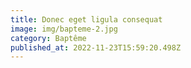 ```yaml
---
title: Donec eget ligula consequat
image: img/bapteme-2.jpg
category: Baptême
published_at: 2022-11-23T15:59:20.498Z
---
```

